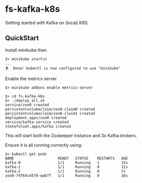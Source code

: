# fs-kafka-k8s

Getting started with Kafka on (local) K8S.

## QuickStart

Install minikube then

```
$> minikube start\n
...
🏄  Done! kubectl is now configured to use "minikube"
```

Enable the metrics server
```
$> minikube addons enable metrics-server 
```

```
$> cd fs-kafka-k8s
$> ./deploy_all.sh
service/zoo0 created
persistentvolumeclaim/zoo0-claim0 created
persistentvolumeclaim/zoo0-claim1 created
deployment.apps/zoo0 created
service/kafka-service created
statefulset.apps/kafka created
```

This will start both the Zookeeper instance and 3x Kafka brokers.

Ensure it is all running correctly using:

```
$> kubectl get pods
NAME                    READY   STATUS    RESTARTS   AGE
kafka-0                 1/1     Running   1          15s
kafka-1                 1/1     Running   0          11s
kafka-2                 1/1     Running   0          7s
zoo0-74f64c4578-qwb7f   1/1     Running   0          16s
```

